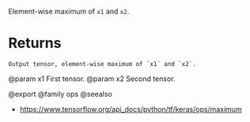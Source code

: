 Element-wise maximum of `x1` and `x2`.

# Returns
    Output tensor, element-wise maximum of `x1` and `x2`.

@param x1 First tensor.
@param x2 Second tensor.

@export
@family ops
@seealso
+ <https://www.tensorflow.org/api_docs/python/tf/keras/ops/maximum>
